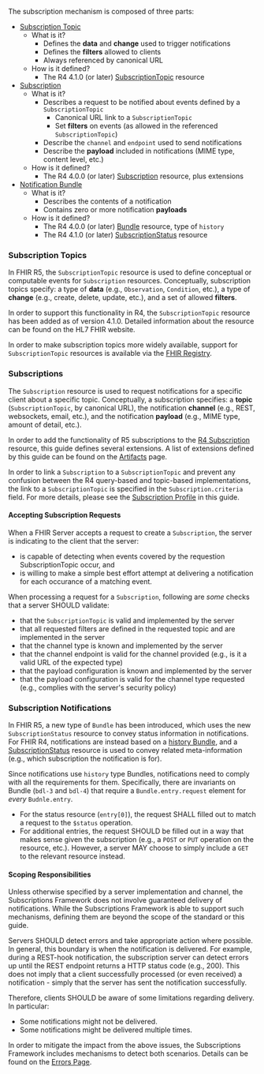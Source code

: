 
The subscription mechanism is composed of three parts:

* [Subscription Topic](#subscription-topics)
  * What is it?
    * Defines the **data** and **change** used to trigger notifications
    * Defines the **filters** allowed to clients
    * Always referenced by canonical URL
  * How is it defined?
    * The R4 4.1.0 (or later) [SubscriptionTopic](http://hl7.org/fhir/subscriptiontopic.html) resource
* [Subscription](#subscriptions)
  * What is it?
    * Describes a request to be notified about events defined by a `SubscriptionTopic`
      * Canonical URL link to a `SubscriptionTopic`
      * Set **filters** on events (as allowed in the referenced `SubscriptionTopic`)
    * Describe the `channel` and `endpoint` used to send notifications
    * Describe the **payload** included in notifications (MIME type, content level, etc.)
  * How is it defined?
    * The R4 4.0.0 (or later) [Subscription](http://hl7.org/fhir/subscription.html) resource, plus extensions
* [Notification Bundle](#subscription-notifications)
  * What is it?
    * Describes the contents of a notification
    * Contains zero or more notification **payloads**
  * How is it defined?
    * The R4 4.0.0 (or later) [Bundle](http://hl7.org/fhir/bundle.html) resource, type of `history`
    * The R4 4.1.0 (or later) [SubscriptionStatus](http://hl7.org/fhir/subscriptionstatus.html) resource

### Subscription Topics

In FHIR R5, the `SubscriptionTopic` resource is used to define conceptual or computable events for `Subscription` resources. Conceptually, subscription topics specify: a type of **data** (e.g., `Observation`, `Condition`, etc.), a type of **change** (e.g., create, delete, update, etc.), and a set of allowed **filters**.

In order to support this functionality in R4, the `SubscriptionTopic` resource has been added as of version 4.1.0.  Detailed information about the resource can be found on the HL7 FHIR website.

In order to make subscription topics more widely available, support for `SubscriptionTopic` resources is available via the [FHIR Registry](http://registry.fhir.org).

### Subscriptions

The `Subscription` resource is used to request notifications for a specific client about a specific topic. Conceptually, a subscription specifies: a **topic** (`SubscriptionTopic`, by canonical URL), the notification **channel** (e.g., REST, websockets, email, etc.), and the notification **payload** (e.g., MIME type, amount of detail, etc.).

In order to add the functionality of R5 subscriptions to the [R4 Subscription](http://hl7.org/fhir/subscription.html) resource, this guide defines several extensions.  A list of extensions defined by this guide can be found on the [Artifacts](artifacts.html#3) page.

In order to link a `Subscription` to a `SubscriptionTopic` and prevent any confusion between the R4 query-based and topic-based implementations, the link to a `SubscriptionTopic` is specified in the `Subscription.criteria` field.  For more details, please see the [Subscription Profile](StructureDefinition-backport-subscription.html) in this guide.

#### Accepting Subscription Requests

When a FHIR Server accepts a request to create a `Subscription`, the server is indicating to the client that the server:
* is capable of detecting when events covered by the requestion SubscriptionTopic occur, and
* is willing to make a simple best effort attempt at delivering a notification for each occurance of a matching event.

When processing a request for a `Subscription`, following are *some* checks that a server SHOULD validate:
* that the `SubscriptionTopic` is valid and implemented by the server
* that all requested filters are defined in the requested topic and are implemented in the server
* that the channel type is known and implemented by the server
* that the channel endpoint is valid for the channel provided (e.g., is it a valid URL of the expected type)
* that the payload configuration is known and implemented by the server
* that the payload configuration is valid for the channel type requested (e.g., complies with the server's security policy)

### Subscription Notifications

In FHIR R5, a new type of `Bundle` has been introduced, which uses the new `SubscriptionStatus` resource to convey status information in notifications.  For FHIR R4, notifications are instead based on a [history Bundle](http://hl7.org/fhir/bundle.html#history), and a [SubscriptionStatus](http://hl7.org/fhir/subscriptionstatus.html) resource is used to convey related meta-information (e.g., which subscription the notification is for).

Since notifications use `history` type Bundles, notifications need to comply with all the requirements for them.  Specifically, there are invariants on Bundle (`bdl-3` and `bdl-4`) that require a `Bundle.entry.request` element for *every* `Budnle.entry`.
* For the status resource (`entry[0]`), the request SHALL filled out to match a request to the `$status` operation.
* For additional entries, the request SHOULD be filled out in a way that makes sense given the subscription (e.g., a `POST` or `PUT` operation on the resource, etc.).  However, a server MAY choose to simply include a `GET` to the relevant resource instead.

#### Scoping Responsibilities

Unless otherwise specified by a server implementation and channel, the Subscriptions Framework does not involve guaranteed  delivery of notifications. While the Subscriptions Framework is able to support such mechanisms, defining them are beyond the scope of the standard or this guide.

Servers SHOULD detect errors and take appropriate action where possible.  In general, this boundary is when the notification is delivered.  For example, during a REST-hook notification, the subscription server can detect errors up until the REST endpoint returns a HTTP status code (e.g., 200).  This does not imply that a client successfully processed (or even received) a notification - simply that the server has sent the notification successfully.

Therefore, clients SHOULD be aware of some limitations regarding delivery. In particular:
* Some notifications might not be delivered.
* Some notifications might be delivered multiple times.

In order to mitigate the impact from the above issues, the Subscriptions Framework includes mechanisms to detect both scenarios.  Details can be found on the [Errors Page](errors.html).
